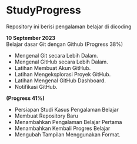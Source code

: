 # StudyProgress
Repository ini berisi pengalaman belajar di dicoding

**10 September 2023**  
Belajar dasar Git dengan Github (Progress 38%)
* Mengenal Git secara Lebih Dalam.
* Mengenal GitHub secara Lebih Dalam.
* Latihan Membuat Akun GitHub.
* Latihan Mengeksplorasi Proyek GitHub.
* Latihan Mengenal GitHub Dashboard.
* Notifikasi GitHub.

**(Progress 41%)**
* Persiapan Studi Kasus Pengalaman Belajar
* Membuat Repository Baru
* Menambahkan Pengalaman Belajar Pertama
* Menambahkan Kembali Progres Belajar
* Mengubah Tampilan Menggunakan Format.
